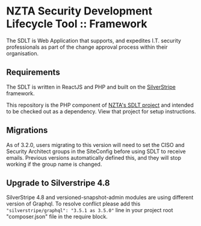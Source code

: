 # NZTA Security Development Lifecycle Tool :: Framework

The SDLT is Web Application that supports, and expedites I.T. security professionals as part of the change approval process within their organisation.

## Requirements

The SDLT is written in ReactJS and PHP and built on the [SilverStripe](https://silverstripe.org) framework.

This repository is the PHP component of [NZTA's SDLT project](https://github.com/nzta/sdlt) and intended to be checked out as a dependency. View that project for setup instructions.

## Migrations
As of 3.2.0, users migrating to this version will need to set the CISO and Security Architect groups in the SiteConfig before using SDLT to receive emails. Previous versions automatically defined this, and they will stop working if the group name is changed.

## Upgrade to Silverstripe 4.8
SilverStripe 4.8 and versioned-snapshot-admin modules are using different version of Graphql. To resolve conflict please add this `"silverstripe/graphql": "3.5.1 as 3.5.0"` line in your project root "composer.json" file in the require block.
